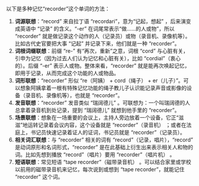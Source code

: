 以下是多种记忆“recorder”这个单词的方法：
1. **词源联想**：“record” 来自拉丁语 “recordari”，意为“记起，想起” ，后来演变成英语中 “记录” 的含义。“-er” 在词尾常表示“做……的人或物”，所以 “recorder” 就是做记录这个动作的人（记录员）或物（录音机、录像机等）。比如古代史官要把大事 “记起” 并记录下来，他们就是一种 “recorder”。
2. **词根词缀联想**：前缀 “re-” 有“再次，重新”之意，词根 “cord” 与心脏有关，引申为记忆（因为过去人们认为记忆和心脏有关），比如 “cordial”（衷心的）。后缀 “-er” 表示人或物。整体来看，“recorder” 就是能再次唤起记忆，即用于记录，从而完成这个功能的人或物品。
3. **词形联想**：“recorder” 形似 “re（阿姨） + cord（绳子） + er（儿子）”。可以想象阿姨拿着一根有特殊记忆功能的绳子教儿子认识能记录声音或影像的设备（录音机、录像机等），也就是 “recorder”。
4. **发音联想**：“recorder” 发音类似 “瑞阔德儿” 。可联想为：一个叫瑞阔德的人总拿着录音机到处记录，提到 “瑞阔德儿” 就想到他手里的 “recorder”。
5. **场景联想**：想象在一场重要的会议上，主持人旁边放着一个设备，它正“滋滋”地运转记录着会议内容，这个设备就是 “recorder”（录音机） ；或者在法庭上，书记员快速记录着证人的证词，书记员就是 “recorder”（记录员）。
6. **相关词汇联想**：与 “recorder” 相关的词有 “record”（记录，唱片），“record” 是动词原形和名词形式，“recorder” 是在此基础上衍生出来表示相关人和物的词。比如先想到播放 “record”（唱片）要用 “recorder”（唱片机） 。
7. **短语联想**：常见短语 “tape recorder”（磁带录音机） 。可以结合家里或学校以前用的磁带录音机来记忆，每次说到或想到 “tape recorder”，就能记住 “recorder” 这个词。 